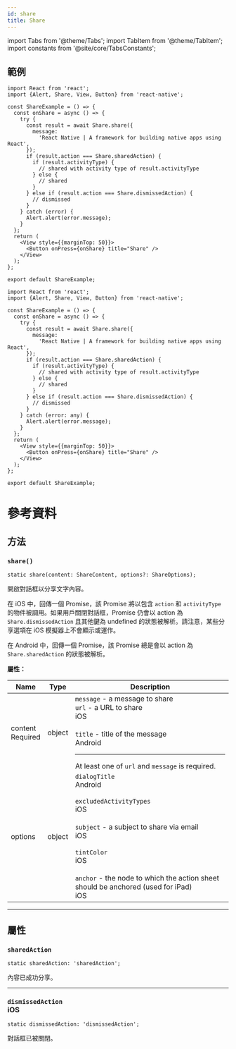 ```yaml
---
id: share
title: Share
---
```


import Tabs from '@theme/Tabs'; import TabItem from '@theme/TabItem'; import constants from '@site/core/TabsConstants';

## 範例

<Tabs groupId="language" queryString defaultValue={constants.defaultSnackLanguage} values={constants.snackLanguages}>
<TabItem value="javascript">

```SnackPlayer name=Example&supportedPlatforms=ios,android&ext=js
import React from 'react';
import {Alert, Share, View, Button} from 'react-native';

const ShareExample = () => {
  const onShare = async () => {
    try {
      const result = await Share.share({
        message:
          'React Native | A framework for building native apps using React',
      });
      if (result.action === Share.sharedAction) {
        if (result.activityType) {
          // shared with activity type of result.activityType
        } else {
          // shared
        }
      } else if (result.action === Share.dismissedAction) {
        // dismissed
      }
    } catch (error) {
      Alert.alert(error.message);
    }
  };
  return (
    <View style={{marginTop: 50}}>
      <Button onPress={onShare} title="Share" />
    </View>
  );
};

export default ShareExample;
```

</TabItem>
<TabItem value="typescript">

```SnackPlayer name=Example&supportedPlatforms=ios,android&ext=tsx
import React from 'react';
import {Alert, Share, View, Button} from 'react-native';

const ShareExample = () => {
  const onShare = async () => {
    try {
      const result = await Share.share({
        message:
          'React Native | A framework for building native apps using React',
      });
      if (result.action === Share.sharedAction) {
        if (result.activityType) {
          // shared with activity type of result.activityType
        } else {
          // shared
        }
      } else if (result.action === Share.dismissedAction) {
        // dismissed
      }
    } catch (error: any) {
      Alert.alert(error.message);
    }
  };
  return (
    <View style={{marginTop: 50}}>
      <Button onPress={onShare} title="Share" />
    </View>
  );
};

export default ShareExample;
```

</TabItem>
</Tabs>

# 參考資料

## 方法

### `share()`

```tsx
static share(content: ShareContent, options?: ShareOptions);
```

開啟對話框以分享文字內容。

在 iOS 中，回傳一個 Promise，該 Promise 將以包含 `action` 和 `activityType` 的物件被調用。如果用戶關閉對話框，Promise 仍會以 action 為 `Share.dismissedAction` 且其他鍵為 undefined 的狀態被解析。請注意，某些分享選項在 iOS 模擬器上不會顯示或運作。

在 Android 中，回傳一個 Promise，該 Promise 總是會以 action 為 `Share.sharedAction` 的狀態被解析。

**屬性：**

| Name                                                         | Type   | Description                                                                                                                                                                                                                                                                                                                                                              |
| ------------------------------------------------------------ | ------ | ------------------------------------------------------------------------------------------------------------------------------------------------------------------------------------------------------------------------------------------------------------------------------------------------------------------------------------------------------------------------ |
| content <div className="label basic required">Required</div> | object | `message` - a message to share<br/>`url` - a URL to share <div class="label ios">iOS</div><br/>`title` - title of the message <div class="label android">Android</div><hr/>At least one of `url` and `message` is required.                                                                                                                                              |
| options                                                      | object | `dialogTitle` <div class="label android">Android</div><br/>`excludedActivityTypes` <div class="label ios">iOS</div><br/>`subject` - a subject to share via email <div class="label ios">iOS</div><br/>`tintColor` <div class="label ios">iOS</div><br/>`anchor` - the node to which the action sheet should be anchored (used for iPad) <div class="label ios">iOS</div> |

---

## 屬性

### `sharedAction`

```tsx
static sharedAction: 'sharedAction';
```

內容已成功分享。

---

### `dismissedAction` <div class="label ios">iOS</div>

```tsx
static dismissedAction: 'dismissedAction';
```

對話框已被關閉。